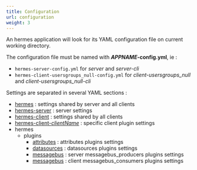 ```yaml
---
title: Configuration
url: configuration
weight: 3
---
```


An hermes application will look for its YAML configuration file on current working directory.

The configuration file must be named with ***APPNAME*-config.yml**, ie :

- `hermes-server-config.yml` for *server* and *server-cli*
- `hermes-client-usersgroups_null-config.yml` for *client-usersgroups_null* and *client-usersgroups_null-cli*

Settings are separated in several YAML sections :

- [hermes](hermes) : settings shared by server and all clients
- [hermes-server](hermes-server) : server settings
- [hermes-client](hermes-client) : settings shared by all clients
- [hermes-client-*clientName*](plugins/hermes-client) : specific client plugin settings
- hermes
  - plugins
    - [attributes](plugins/attributes) : attributes plugins settings
    - [datasources](plugins/datasources) : datasources plugins settings
    - [messagebus](plugins/messagebus_producers) : server messagebus_producers plugins settings
    - [messagebus](plugins/messagebus_consumers) : client messagebus_consumers plugins settings
